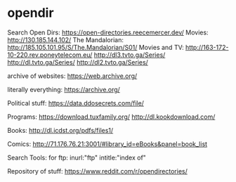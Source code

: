 # opendir

Search Open Dirs: https://open-directories.reecemercer.dev/
Movies: http://130.185.144.102/
The Mandalorian: http://185.105.101.95/S/The.Mandalorian/S01/
Movies and TV: 
http://163-172-10-220.rev.poneytelecom.eu/
http://dl3.tvto.ga/Series/
http://dl.tvto.ga/Series/
http://dl2.tvto.ga/Series/

archive of websites:
https://web.archive.org/




literally everything:
https://archive.org/


Political stuff:
https://data.ddosecrets.com/file/


Programs:
https://download.tuxfamily.org/
http://dl.kookdownload.com/


Books:
http://dl.icdst.org/pdfs/files1/

Comics:
http://71.176.76.21:3001/#library_id=eBooks&panel=book_list





Search Tools:
for ftp: inurl:"ftp" intitle:"index of"


Repository of stuff:
https://www.reddit.com/r/opendirectories/

